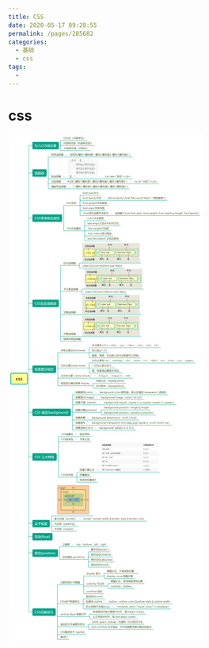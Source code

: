 ```yaml
---
title: CSS
date: 2020-05-17 09:28:55
permalink: /pages/285682
categories: 
  - 基础
  - css
tags: 
  - 
---
```

# css

![css](../img/css.png)